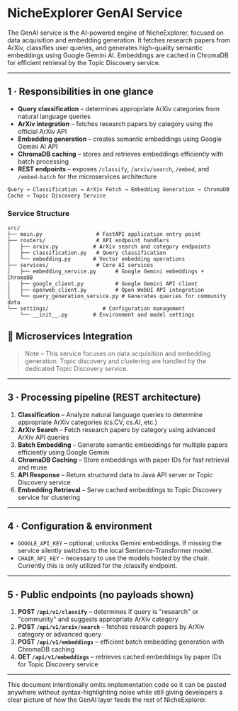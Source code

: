 # NicheExplorer GenAI Service

The GenAI service is the AI-powered engine of NicheExplorer, focused on data acquisition and embedding generation. It fetches research papers from ArXiv, classifies user queries, and generates high-quality semantic embeddings using Google Gemini AI. Embeddings are cached in ChromaDB for efficient retrieval by the Topic Discovery service.

---

## 1 · Responsibilities in one glance
* **Query classification** – determines appropriate ArXiv categories from natural language queries
* **ArXiv integration** – fetches research papers by category using the official ArXiv API
* **Embedding generation** – creates semantic embeddings using Google Gemini AI API
* **ChromaDB caching** – stores and retrieves embeddings efficiently with batch processing
* **REST endpoints** – exposes `/classify`, `/arxiv/search`, `/embed`, and `/embed-batch` for the microservices architecture

```
Query → Classification → ArXiv Fetch → Embedding Generation → ChromaDB Cache → Topic Discovery Service
```

### **Service Structure**
```
src/
├── main.py                 # FastAPI application entry point
├── routers/                # API endpoint handlers
│   ├── arxiv.py           # ArXiv search and category endpoints
│   ├── classification.py   # Query classification
│   └── embedding.py       # Vector embedding operations
├── services/               # Core AI services
│   ├── embedding_service.py      # Google Gemini embeddings + ChromaDB
│   ├── google_client.py          # Google Gemini API client
│   ├── openweb_client.py         # Open WebUI API integration
│   └── query_generation_service.py # Generates queries for community data
└── settings/                 # Configuration management
    └── __init__.py        # Environment and model settings
```

## 🔄 Microservices Integration

> Note – This service focuses on data acquisition and embedding generation. Topic discovery and clustering are handled by the dedicated Topic Discovery service.

---

## 3 · Processing pipeline (REST architecture)
1. **Classification** – Analyze natural language queries to determine appropriate ArXiv categories (cs.CV, cs.AI, etc.)
2. **ArXiv Search** – Fetch research papers by category using advanced ArXiv API queries
3. **Batch Embedding** – Generate semantic embeddings for multiple papers efficiently using Google Gemini
4. **ChromaDB Caching** – Store embeddings with paper IDs for fast retrieval and reuse
5. **API Response** – Return structured data to Java API server or Topic Discovery service
6. **Embedding Retrieval** – Serve cached embeddings to Topic Discovery service for clustering

---

## 4 · Configuration & environment
* `GOOGLE_API_KEY` – optional; unlocks Gemini embeddings.  If missing the service silently switches to the local Sentence-Transformer model.
* `CHAIR_API_KEY` - necessary to use the models hosted by the chair. Currently this is only utilized for the /classify endpoint.
---

## 5 · Public endpoints (no payloads shown)
1. **POST `/api/v1/classify`** – determines if query is "research" or "community" and suggests appropriate ArXiv category
2. **POST `/api/v1/arxiv/search`** – fetches research papers by ArXiv category or advanced query
3. **POST `/api/v1/embeddings`** – efficient batch embedding generation with ChromaDB caching
4. **GET `/api/v1/embeddings`** – retrieves cached embeddings by paper IDs for Topic Discovery service

---

This document intentionally omits implementation code so it can be pasted anywhere without syntax-highlighting noise while still giving developers a clear picture of how the GenAI layer feeds the rest of NicheExplorer.

